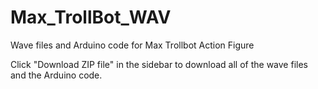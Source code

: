 Max_TrollBot_WAV
================

Wave files and Arduino code for Max Trollbot Action Figure

Click "Download ZIP file" in the sidebar to download all of the wave files and the Arduino code.
